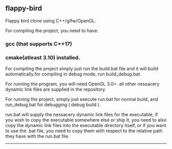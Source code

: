 ## flappy-bird

Flappy bird clone using C++/glfw/OpenGL.

For compiling the project, you need to have:

### gcc (that supports C++17)
### cmake(atleast 3.10) installed.

For compiling the project simply just run the build.bat file and it will build automatically.for compiling in debug mode, run build_debug.bat.

For running the program, you will need OpenGL 3.0+. all other nessacery dynamic link files are supplied in the repository.

For running the project, simply just execute run.bat for normal build, and run_debug.bat for debugging ( debug build ).

run.bat will supply the nessacery dynamic link files for the executable, if you wish to copy the executable somewhere else or ship it, you need to also copy the dynamic link files into the executable directory itself, or if you want to use the .bat file, you need to copy them with respect to the relative path they have with the run.bat file.

---
